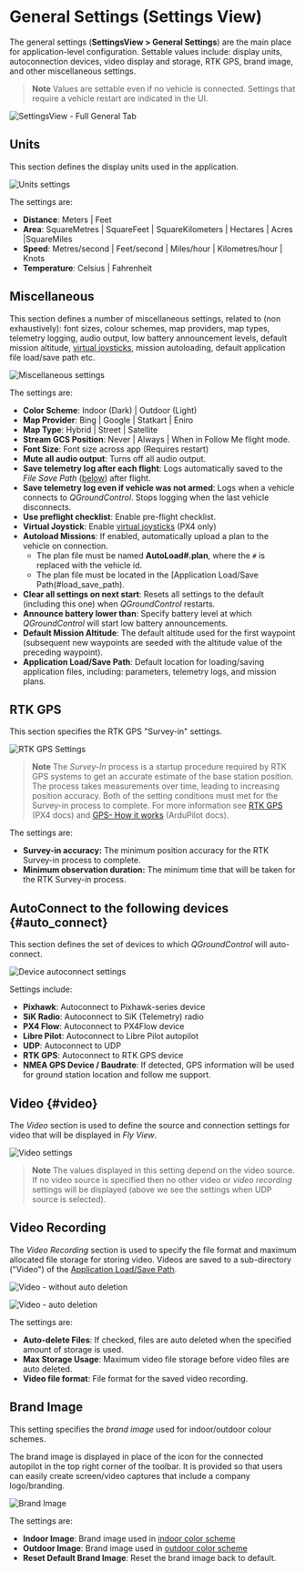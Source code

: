 # General Settings (Settings View)

The general settings (**SettingsView > General Settings**) are the main place for application-level configuration. Settable values include: display units, autoconnection devices, video display and storage, RTK GPS, brand image, and other miscellaneous settings.

> **Note** Values are settable even if no vehicle is connected. Settings that require a vehicle restart are indicated in the UI.

![SettingsView - Full General Tab](../../images/settings/settings_view_general.jpg)

## Units

This section defines the display units used in the application.

![Units settings](../../images/settings/settings_view_general_units.jpg)

The settings are:

- **Distance**: Meters | Feet
- **Area**: SquareMetres | SquareFeet | SquareKilometers | Hectares | Acres |SquareMiles
- **Speed**: Metres/second | Feet/second | Miles/hour | Kilometres/hour | Knots
- **Temperature**: Celsius | Fahrenheit

## Miscellaneous

This section defines a number of miscellaneous settings, related to (non exhaustively): font sizes, colour schemes, map providers, map types, telemetry logging, audio output, low battery announcement levels, default mission altitude, [virtual joysticks](../SettingsView/VirtualJoystick.md), mission autoloading, default application file load/save path etc.

![Miscellaneous settings](../../images/settings/settings_view_general_miscellaneous.jpg)

The settings are:

- <span id="colour_scheme"></span>**Color Scheme**: Indoor (Dark) | Outdoor (Light)
- **Map Provider**: Bing | Google | Statkart | Eniro
- **Map Type**: Hybrid | Street | Satellite
- **Stream GCS Position**: Never | Always | When in Follow Me flight mode.
- **Font Size**: Font size across app (Requires restart)
- **Mute all audio output**: Turns off all audio output. 
- <span id="autosave_log"></span>**Save telemetry log after each flight**: Logs automatically saved to the *File Save Path* ([below](#file_save_path)) after flight. 
- **Save telemetry log even if vehicle was not armed**: Logs when a vehicle connects to *QGroundControl*. Stops logging when the last vehicle disconnects.
- **Use preflight checklist**: Enable pre-flight checklist.
- **Virtual Joystick**: Enable [virtual joysticks](../SettingsView/VirtualJoystick.md) (PX4 only)
- <span id="autoload_missions"></span> **Autoload Missions**: If enabled, automatically upload a plan to the vehicle on connection. 
  - The plan file must be named **AutoLoad#.plan**, where the `#` is replaced with the vehicle id. 
  - The plan file must be located in the [Application Load/Save Path(#load_save_path).
- **Clear all settings on next start**: Resets all settings to the default (including this one) when *QGroundControl* restarts.
- **Announce battery lower than**: Specify battery level at which *QGroundControl* will start low battery announcements.
- **Default Mission Altitude**: The default altitude used for the first waypoint (subsequent new waypoints are seeded with the altitude value of the preceding waypoint).
- <span id="load_save_path"></span>**Application Load/Save Path**: Default location for loading/saving application files, including: parameters, telemetry logs, and mission plans.

## RTK GPS

This section specifies the RTK GPS "Survey-in" settings.

![RTK GPS Settings](../../images/settings/settings_view_general_rtk_gps.jpg)

> **Note** The *Survey-In* process is a startup procedure required by RTK GPS systems to get an accurate estimate of the base station position. The process takes measurements over time, leading to increasing position accuracy. Both of the setting conditions must met for the Survey-in process to complete. For more information see [RTK GPS](https://docs.px4.io/en/advanced_features/rtk-gps.html) (PX4 docs) and [GPS- How it works](http://ardupilot.org/copter/docs/common-gps-how-it-works.html#rtk-corrections) (ArduPilot docs).

The settings are:

- **Survey-in accuracy:** The minimum position accuracy for the RTK Survey-in process to complete.
- **Minimum observation duration:** The minimum time that will be taken for the RTK Survey-in process. 

## AutoConnect to the following devices {#auto_connect}

This section defines the set of devices to which *QGroundControl* will auto-connect.

![Device autoconnect settings](../../images/settings/settings_view_general_autoconnect_devices.jpg)

Settings include:

- **Pixhawk**: Autoconnect to Pixhawk-series device
- **SiK Radio**: Autoconnect to SiK (Telemetry) radio
- **PX4 Flow**: Autoconnect to PX4Flow device
- **Libre Pilot**: Autoconnect to Libre Pilot autopilot
- **UDP**: Autoconnect to UDP
- **RTK GPS**: Autoconnect to RTK GPS device
- **NMEA GPS Device / Baudrate**: If detected, GPS information will be used for ground station location and follow me support.

## Video {#video}

The *Video* section is used to define the source and connection settings for video that will be displayed in *Fly View*.

![Video settings](../../images/settings/settings_view_general_video_udp.jpg)

> **Note** The values displayed in this setting depend on the video source. If no video source is specified then no other video or *video recording* settings will be displayed (above we see the settings when UDP source is selected).

## Video Recording

The *Video Recording* section is used to specify the file format and maximum allocated file storage for storing video. Videos are saved to a sub-directory ("Video") of the [Application Load/Save Path](#load_save_path).

![Video - without auto deletion](../../images/settings/settings_view_general_video_recording.jpg)

![Video - auto deletion](../../images/settings/settings_view_general_video_recording_auto_delete.jpg)

The settings are:

- **Auto-delete Files**: If checked, files are auto deleted when the specified amount of storage is used.
- **Max Storage Usage**: Maximum video file storage before video files are auto deleted.
- **Video file format**: File format for the saved video recording.

## Brand Image

This setting specifies the *brand image* used for indoor/outdoor colour schemes.

The brand image is displayed in place of the icon for the connected autopilot in the top right corner of the toolbar. It is provided so that users can easily create screen/video captures that include a company logo/branding.

![Brand Image](../../images/settings/settings_view_general_brand_image.jpg)

The settings are:

- **Indoor Image**: Brand image used in [indoor color scheme](#colour_scheme)
- **Outdoor Image**: Brand image used in [outdoor color scheme](#colour_scheme)
- **Reset Default Brand Image**: Reset the brand image back to default.
